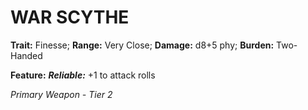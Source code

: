 ﻿# WAR SCYTHE

**Trait:** Finesse; **Range:** Very Close; **Damage:** d8+5 phy; **Burden:** Two-Handed

**Feature:** ***Reliable:*** +1 to attack rolls

*Primary Weapon - Tier 2*
